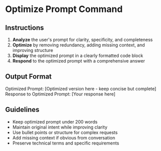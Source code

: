 # Optimize Prompt Command

## Instructions
1. **Analyze** the user's prompt for clarity, specificity, and completeness
2. **Optimize** by removing redundancy, adding missing context, and improving structure
3. **Display** the optimized prompt in a clearly formatted code block
4. **Respond** to the optimized prompt with a comprehensive answer

## Output Format
Optimized Prompt:
[Optimized version here - keep concise but complete]
Response to Optimized Prompt:
[Your response here]

## Guidelines
- Keep optimized prompt under 200 words
- Maintain original intent while improving clarity
- Use bullet points or structure for complex requests
- Add missing context if obvious from conversation
- Preserve technical terms and specific requirements